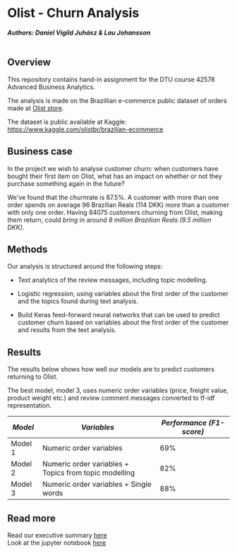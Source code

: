 # Olist - Churn Analysis

***Authors: Daniel Vigild Juhász & Lau Johansson*** <br /> <br />

## Overview
This repository contains hand-in assignment for the DTU course 42578 Advanced Business Analytics. 

The analysis is made on the Brazillian e-commerce public dataset of orders made at [Olist store](https://olist.com/).

The dataset is public available at Kaggle: https://www.kaggle.com/olistbr/brazilian-ecommerce


## Business case
In the project we wish to analyse customer churn: when customers have bought their first item on Olist, what has an impact on whether or not they purchase something again in the future?

We've found that the churnrate is 87.5%.  A customer with more than one order spends on average 96 Brazilian Reals (114 DKK) more than a customer with only one order. Having 84075 customers churning from Olist, making them return, could *bring* in around *8 million Brazilian Reals (9.5 million DKK)*.

## Methods
Our analysis is structured around the following steps:

* 	Text analytics of the review messages, including topic modelling.

*	Logistic regression, using variables about the first order of the customer and the topics found during text analysis.

*	Build Keras feed-forward neural networks that can be used to predict customer churn based on variables about the first order of the customer and results from the text analysis.

## Results

The results below shows how well our models are to predict customers returning to Olist. 

The best model, model 3, uses numeric order variables (price, freight value, product weight etc.) and review comment messages converted to tf-idf representation. 


| *Model*   | *Variables*                                             | *Performance (F1-score)* |
|---------|-------------------------------------------------------|------------------------|
| Model 1  | Numeric order variables                               | 69%                    |
| Model 2 | Numeric order variables + Topics from topic modelling | 82%                    |
| Model 3 | Numeric order variables + Single words                | 88%                    |


## Read more
Read our executive summary [here](https://github.com/LauJohansson/Olist_churn_analysis/blob/master/Executive_Summary_Olist.pdf) <br />
Look at the jupyter notebook [here](https://github.com/LauJohansson/Olist_churn_analysis/blob/master/Olist_churn_analysis.ipynb)


